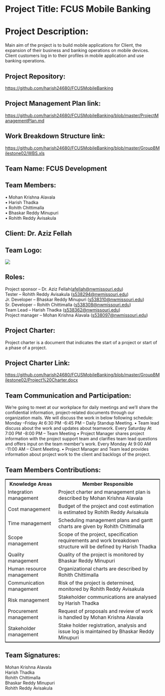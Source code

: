 # Project Title: FCUS Mobile Banking

# Project Description:

Main aim of the project is to build mobile applications for Client, the expansion of their business and banking operations on mobile devices. Client customers log in to their profiles in mobile application and use banking operations.

## Project Repository:

https://github.com/harish24680/FCUSMobileBanking

## Project Management Plan link:

https://github.com/harish24680/FCUSMobileBanking/blob/master/ProjectManagementPlan.md

## Work Breakdown Structure link:

https://github.com/harish24680/FCUSMobileBanking/blob/master/GroupBMilestone02/WBS.xls

## Team Name: FCUS Development

## Team Members:

• Mohan Krishna Alavala<br>
• Harish Thadka<br>
• Rohith Chittimalla<br>
• Bhaskar Reddy Minupuri<br>
• Rohith Reddy Avisakula<br>

## Client: Dr. Aziz Fellah

## Team Logo:

![](https://github.com/harish24680/FCUSMobileBanking/blob/master/GroupBMilestone01/FCUS%20LOGO.png)

## Roles:

Project sponsor – Dr. Aziz Fellah(afellah@nwmissouri.edu)<br>
Tester – Rohith Reddy Avisakula (s538294@nwmissouri.edu)<br>
Jr. Developer – Bhaskar Reddy Minupuri (s538310@nwmissouri.edu)<br>
Sr. Developer – Rohith Chittimalla (s538308@nwmissouri.edu)<br>
Team Lead – Harish Thadka (s538362@nwmissouri.edu)<br>
Project manager – Mohan Krishna Alavala (s538097@nwmissouri.edu)<br>

## Project Charter:

Project charter is a document that indicates the start of a project or start of a phase of a project.

## Project Charter Link:

https://github.com/harish24680/FCUSMobileBanking/blob/master/GroupBMilestone02/Project%20Charter.docx

## Team Communication and Participation:

We’re going to meet at our workplace for daily meetings and we’ll share the confidential information, project-related documents through our organization mails.
We will discuss the work in below following schedule:
Monday –Friday 
At 6:30 PM -6:45 PM – Daily Standup Meeting.
•	Team lead discuss about the work and updates about teamwork.
Every Saturday 
At 7:00 PM -8:00 PM – Team Meeting
•	Project Manager shares project information with the project support team and clarifies team lead questions and offers input on the team member's work.
Every Monday
At 9:00 AM -11:00 AM – Client Meeting.
•	Project Manager and Team lead provides information about project work to the client and backlogs of the project.


## Team Members Contributions:

<table style="width:100%;border: 1px solid black;">
<tr>
<th>Knowledge Areas</th>	
<th>Member Responsible</th>
  </tr>
  <tr>
    <td>Integration management</td>
    <td>Project charter and management plan is described by Mohan Krishna Alavala</td>
  </tr>
   <tr>
    <td>Cost management</td>
    <td>Budget of the project and cost estimation is estimated by Rohith Reddy Avisakula</td>
  </tr>
  <tr>
    <td>Time management</td>
    <td>Scheduling management plans and gantt charts are given by Rohith Chittimalla</td>
  </tr>
  <tr>
    <td>Scope management</td>
    <td>Scope of the project, specification requirements and work breakdown structure will be defined by Harish Thadka </td>
  </tr>
  <tr>
    <td>Quality management</td>
    <td>Quality of the project is monitored by Bhaskar Reddy Minupuri</td>
  </tr>
   <tr>
    <td>Human resource management</td>
    <td>Organizational charts are described by Rohith Chittimalla</td>
  </tr>
  <tr>
    <td>Communication management</td>
    <td>Risk of the project is determined, monitored by Rohith Reddy Avisakula</td>
  </tr>
   <tr>
    <td>Risk management</td>
    <td>Stakeholder communications are analysed by Harish Thadka</td>
  </tr>
   <tr>
    <td>Procurement management</td>
    <td>Request of proposals and review of work is handled by Mohan Krishna Alavala</td>
  </tr>
   <tr>
    <td>Stakeholder management</td>
    <td>Stake holder registration, analysis and issue log is maintained by Bhaskar Reddy Minupuri</td>
  </tr>
  </table>


## Team Signatures:

Mohan Krishna Alavala
<br>
Harish Thadka
<br>
Rohith Chittimalla
<br>
Bhaskar Reddy Minupuri
<br>
Rohith Reddy Avisakula
